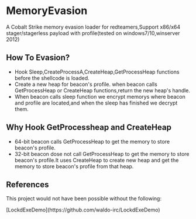 # MemoryEvasion
A Cobalt Strike memory evasion loader for redteamers,Support x86/x64 stager/stagerless payload with profile(tested on windows7/10,winserver 2012)
## How To Evasion?
* Hook Sleep,CreateProcessA,CreateHeap,GetProcessHeap functions before the shellcode is loaded.
* Create a new heap for beacon's profile. when beacon calls GetProcessHeap or CreateHeap functions,return the new heap's handle.
* When beacon calls sleep function we encrypt memorys where beacon and profile are located,and when the sleep has finished we decrypt them.

## Why Hook GetProcessheap and CreateHeap
* 64-bit beacon calls GetProcessHeap to get the memory to store beacon's profile.
* 32-bit beacon dose not call GetProcessHeap to get the memory to store beacon's profile.It uses CreateHeap to create new heap and get the memory to store beacon's profile from that heap.


## References
<p>This project would not have been possible without the following:</p>
[LockdExeDemo](https://github.com/waldo-irc/LockdExeDemo)
